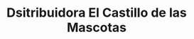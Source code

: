 ---
title: "Dsitribuidora El Castillo de las Mascotas"
url: /limache/dsitribuidora-el-castillo-de-las-mascotas/
shop: mascotas
---